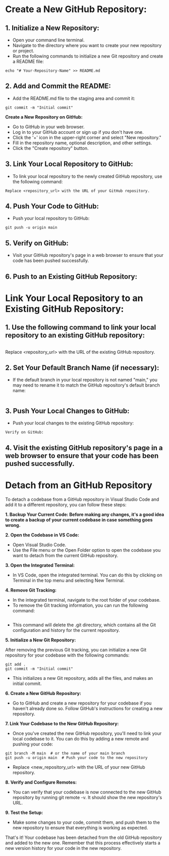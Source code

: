 # Create a New GitHub Repository:

## 1. Initialize a New Repository:

- Open your command line terminal.
- Navigate to the directory where you want to create your new repository or project.
- Run the following commands to initialize a new Git repository and create a README file:

```git init
echo "# Your-Repository-Name" >> README.md
```

## 2. Add and Commit the README:

- Add the README.md file to the staging area and commit it:

```git add README.md
git commit -m "Initial commit"
```

**Create a New Repository on GitHub:**

- Go to GitHub in your web browser.
- Log in to your GitHub account or sign up if you don't have one.
- Click the '+' icon in the upper-right corner and select "New repository."
- Fill in the repository name, optional description, and other settings.
- Click the "Create repository" button.

## 3. Link Your Local Repository to GitHub:

- To link your local repository to the newly created GitHub repository, use the following command:

```git remote add origin <repository_url>
Replace <repository_url> with the URL of your GitHub repository.
```

## 4. Push Your Code to GitHub:

- Push your local repository to GitHub:

```git branch -M main  # This renames your default branch to 'main' if it's not already named.
git push -u origin main
```

## 5. Verify on GitHub:

- Visit your GitHub repository's page in a web browser to ensure that your code has been pushed successfully.

## 6. Push to an Existing GitHub Repository:



# Link Your Local Repository to an Existing GitHub Repository:

## 1. Use the following command to link your local repository to an existing GitHub repository:

```git remote add origin <repository_url>
```

Replace <repository_url> with the URL of the existing GitHub repository.

## 2. Set Your Default Branch Name (if necessary):

- If the default branch in your local repository is not named "main," you may need to rename it to match the GitHub repository's default branch name:

```git branch -M main
```

## 3. Push Your Local Changes to GitHub:

- Push your local changes to the existing GitHub repository:

```git push -u origin main
Verify on GitHub:
```

## 4. Visit the existing GitHub repository's page in a web browser to ensure that your code has been pushed successfully.

# Detach from an GitHub Repository

To detach a codebase from a GitHub repository in Visual Studio Code and add it to a different repository, you can follow these steps:

**1. Backup Your Current Code: Before making any changes, it's a good idea to create a backup of your current codebase in case something goes wrong.**

**2. Open the Codebase in VS Code:**

- Open Visual Studio Code.
- Use the File menu or the Open Folder option to open the codebase you want to detach from the current GitHub repository.

**3. Open the Integrated Terminal:**

- In VS Code, open the integrated terminal. You can do this by clicking on Terminal in the top menu and selecting New Terminal.

**4. Remove Git Tracking:**

- In the integrated terminal, navigate to the root folder of your codebase.
- To remove the Git tracking information, you can run the following command:

```rm -rf .git
```

- This command will delete the .git directory, which contains all the Git configuration and history for the current repository.

**5. Initialize a New Git Repository:**

After removing the previous Git tracking, you can initialize a new Git repository for your codebase with the following commands:

```git init
git add .
git commit -m "Initial commit"
```

- This initializes a new Git repository, adds all the files, and makes an initial commit.

**6. Create a New GitHub Repository:**

- Go to GitHub and create a new repository for your codebase if you haven't already done so. Follow GitHub's instructions for creating a new repository.

**7. Link Your Codebase to the New GitHub Repository:**

- Once you've created the new GitHub repository, you'll need to link your local codebase to it. You can do this by adding a new remote and pushing your code:

```git remote add origin <new_repository_url>
git branch -M main  # or the name of your main branch
git push -u origin main  # Push your code to the new repository
```

- Replace <new_repository_url> with the URL of your new GitHub repository.

**8. Verify and Configure Remotes:**

- You can verify that your codebase is now connected to the new GitHub repository by running git remote -v. It should show the new repository's URL.

**9. Test the Setup:**

- Make some changes to your code, commit them, and push them to the new repository to ensure that everything is working as expected.

That's it! Your codebase has been detached from the old GitHub repository and added to the new one. Remember that this process effectively starts a new version history for your code in the new repository.